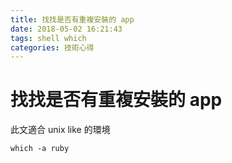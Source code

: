 ```yaml
---
title: 找找是否有重複安裝的 app
date: 2018-05-02 16:21:43
tags: shell which
categories: 技術心得
---
```


# 找找是否有重複安裝的 app

此文適合 unix like 的環境

```shell
which -a ruby
```
